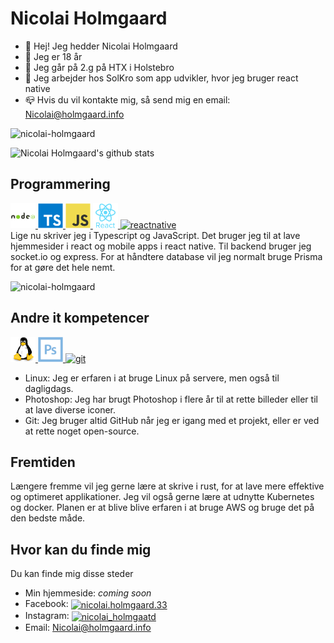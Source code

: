 # Nicolai Holmgaard

- 👋 Hej! Jeg hedder Nicolai Holmgaard
- 🍺 Jeg er 18 år
- 🏫 Jeg går på 2.g på HTX i Holstebro
- 💼 Jeg arbejder hos SolKro som app udvikler, hvor jeg bruger react native
- 📪 Hvis du vil kontakte mig, så send mig en email: Nicolai@holmgaard.info

<p align="left"> <img src="https://komarev.com/ghpvc/?username=nicolai-holmgaard&label=Profile%20views&color=0e75b6&style=flat" alt="nicolai-holmgaard" /> </p>

​![​Nicolai Holmgaard's github stats​](https://github-readme-stats.vercel.app/api?username=Nicolai-Holmgaard&show_icons=true&title_color=fff&icon_color=79ff97&text_color=9f9f9f&bg_color=151515)

## Programmering
<a href="https://nodejs.org" target="_blank" rel="noreferrer"> <img src="https://raw.githubusercontent.com/devicons/devicon/master/icons/nodejs/nodejs-original-wordmark.svg" alt="nodejs" width="40" height="40"/> </a> 
<a href="https://www.typescriptlang.org/" target="_blank" rel="noreferrer"> <img src="https://raw.githubusercontent.com/devicons/devicon/master/icons/typescript/typescript-original.svg" alt="typescript" width="40" height="40"/> </a>
<a href="https://developer.mozilla.org/en-US/docs/Web/JavaScript" target="_blank" rel="noreferrer"> <img src="https://raw.githubusercontent.com/devicons/devicon/master/icons/javascript/javascript-original.svg" alt="javascript" width="40" height="40"/> </a>
<a href="https://reactjs.org/" target="_blank" rel="noreferrer"> <img src="https://raw.githubusercontent.com/devicons/devicon/master/icons/react/react-original-wordmark.svg" alt="react" width="40" height="40"/> </a> <a href="https://reactnative.dev/" target="_blank" rel="noreferrer"> <img src="https://reactnative.dev/img/header_logo.svg" alt="reactnative" width="40" height="40"/> </a> <br/>
Lige nu skriver jeg i Typescript og JavaScript.
Det bruger jeg til at lave hjemmesider i react og mobile apps i react native.
Til backend bruger jeg socket.io og express.
For at håndtere database vil jeg normalt bruge Prisma for at gøre det hele nemt.

<img src="https://github-readme-stats.vercel.app/api/top-langs?username=nicolai-holmgaard&show_icons=true&title_color=fff&icon_color=79ff97&text_color=9f9f9f&bg_color=151515&locale=en&layout=compact" alt="nicolai-holmgaard" />

## Andre it kompetencer
<a href="https://www.linux.org/" target="_blank" rel="noreferrer"> <img src="https://raw.githubusercontent.com/devicons/devicon/master/icons/linux/linux-original.svg" alt="linux" width="40" height="40"/> </a>
<a href="https://www.photoshop.com/en" target="_blank" rel="noreferrer"> <img src="https://raw.githubusercontent.com/devicons/devicon/master/icons/photoshop/photoshop-line.svg" alt="photoshop" width="40" height="40"/> </a>
<a href="https://git-scm.com/" target="_blank" rel="noreferrer"> <img src="https://www.vectorlogo.zone/logos/git-scm/git-scm-icon.svg" alt="git" width="40" height="40"/> </a>
- Linux: Jeg er erfaren i at bruge Linux på servere, men også til dagligdags.
- Photoshop: Jeg har brugt Photoshop i flere år til at rette billeder eller til at lave diverse iconer.
- Git: Jeg bruger altid GitHub når jeg er igang med et projekt, eller er ved at rette noget open-source.

## Fremtiden
Længere fremme vil jeg gerne lære at skrive i rust, for at lave mere effektive og optimeret applikationer.
Jeg vil også gerne lære at udnytte Kubernetes og docker.
Planen er at blive blive erfaren i at bruge AWS og bruge det på den bedste måde.

## Hvor kan du finde mig
Du kan finde mig disse steder
- Min hjemmeside: *coming soon*
- Facebook: <a href="https://fb.com/nicolai.holmgaard.33" target="blank"><img align="center" src="https://raw.githubusercontent.com/rahuldkjain/github-profile-readme-generator/master/src/images/icons/Social/facebook.svg" alt="nicolai.holmgaard.33" height="30" width="40" /></a>
- Instagram: <a href="https://instagram.com/nicolai_holmgaard" target="blank"><img align="center" src="https://raw.githubusercontent.com/rahuldkjain/github-profile-readme-generator/master/src/images/icons/Social/instagram.svg" alt="nicolai_holmgaatd" height="30" width="40" /></a>
- Email: Nicolai@holmgaard.info
